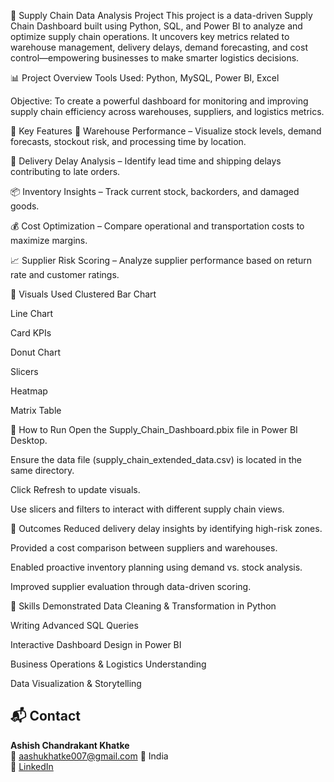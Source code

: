 🚚 Supply Chain Data Analysis Project
This project is a data-driven Supply Chain Dashboard built using Python, SQL, and Power BI to analyze and optimize supply chain operations. It uncovers key metrics related to warehouse management, delivery delays, demand forecasting, and cost control—empowering businesses to make smarter logistics decisions.

📊 Project Overview
Tools Used: Python, MySQL, Power BI, Excel

Objective: To create a powerful dashboard for monitoring and improving supply chain efficiency across warehouses, suppliers, and logistics metrics.

📌 Key Features
🏢 Warehouse Performance – Visualize stock levels, demand forecasts, stockout risk, and processing time by location.

🚛 Delivery Delay Analysis – Identify lead time and shipping delays contributing to late orders.

📦 Inventory Insights – Track current stock, backorders, and damaged goods.

💰 Cost Optimization – Compare operational and transportation costs to maximize margins.

📈 Supplier Risk Scoring – Analyze supplier performance based on return rate and customer ratings.

📌 Visuals Used
Clustered Bar Chart

Line Chart

Card KPIs

Donut Chart

Slicers

Heatmap

Matrix Table

🚀 How to Run
Open the Supply_Chain_Dashboard.pbix file in Power BI Desktop.

Ensure the data file (supply_chain_extended_data.csv) is located in the same directory.

Click Refresh to update visuals.

Use slicers and filters to interact with different supply chain views.

📌 Outcomes
Reduced delivery delay insights by identifying high-risk zones.

Provided a cost comparison between suppliers and warehouses.

Enabled proactive inventory planning using demand vs. stock analysis.

Improved supplier evaluation through data-driven scoring.

🧠 Skills Demonstrated
Data Cleaning & Transformation in Python

Writing Advanced SQL Queries

Interactive Dashboard Design in Power BI

Business Operations & Logistics Understanding

Data Visualization & Storytelling

## 📬 Contact

**Ashish Chandrakant Khatke**  
📧 aashukhatke007@gmail.com
📍 India  
🔗 [LinkedIn](www.linkedin.com/in/ashishkhatke)


